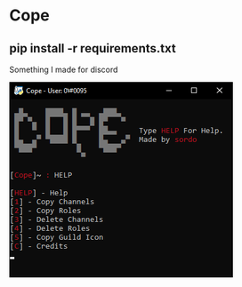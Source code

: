 # Cope
pip install -r requirements.txt
------------
<p> Something I made for discord </p>
<img src="cope1.png" alt="" href="#">
